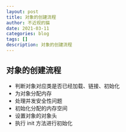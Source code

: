 ```yaml
---
layout: post
title: 对象的创建流程
author: 不近视的猫
date: 2021-03-11
categories: blog
tags: []
description: 对象的创建流程
---
```




## 对象的创建流程

- 判断对象对应类是否已经加载、链接、初始化
- 为对象分配内存
- 处理并发安全性问题
- 初始化分配的内存空间
- 设置对象的对象头
- 执行 init 方法进行初始化
